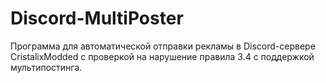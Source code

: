 # Discord-MultiPoster
Программа для автоматической отправки рекламы в Discord-сервере CristalixModded с проверкой на нарушение правила 3.4 с поддержкой мультипостинга.
